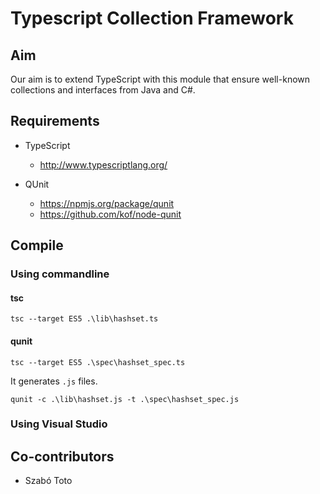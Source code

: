 # Typescript Collection Framework #

## Aim ##

Our aim is to extend TypeScript with this module that ensure well-known collections and interfaces from Java and C#.

## Requirements ##

* TypeScript
	* http://www.typescriptlang.org/

* QUnit
	* https://npmjs.org/package/qunit
	* https://github.com/kof/node-qunit

## Compile ##

### Using commandline ###

#### tsc ####

	tsc --target ES5 .\lib\hashset.ts

#### qunit ####

	tsc --target ES5 .\spec\hashset_spec.ts

It generates `.js` files.

	qunit -c .\lib\hashset.js -t .\spec\hashset_spec.js


### Using Visual Studio ###




## Co-contributors ##

* Szabó Toto
